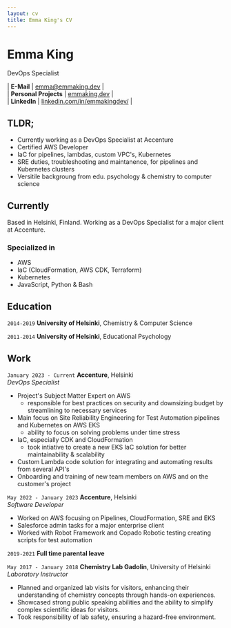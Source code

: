 ```yaml
---
layout: cv
title: Emma King's CV
---
```


# Emma King
DevOps Specialist

| __E-Mail__   | [emma@emmaking.dev](mailto:emma@emmaking.dev)                        |  
| __Personal Projects__  | [emmaking.dev](https://emmaking.dev)                                 |  
| __LinkedIn__ | [linkedin.com/in/emmakingdev/](https://linkedin.com/in/emmakingdev/) |

## TLDR;

- Currently working as a DevOps Specialist at Accenture
- Certified AWS Developer
- IaC for pipelines, lambdas, custom VPC's, Kubernetes
- SRE duties, troubleshooting and maintanence, for pipelines and Kubernetes clusters
- Versitile backgroung from edu. psychology & chemistry to computer science 

## Currently

Based in Helsinki, Finland. Working as a DevOps Specialist for a major client at Accenture.


### Specialized in

- AWS
- IaC (CloudFormation, AWS CDK, Terraform)
- Kubernetes
- JavaScript, Python & Bash

## Education

`2014-2019`
__University of Helsinki__, Chemistry & Computer Science

`2011-2014`
__University of Helsinki__, Educational Psychology


## Work

`January 2023 - Current` 
__Accenture__, Helsinki  
_DevOps Specialist_

- Project's Subject Matter Expert on AWS
    - responsible for best practices on security and downsizing budget by streamlining to necessary services
- Main focus on Site Reliability Engineering for Test Automation pipelines and Kubernetes on AWS EKS
    - ability to focus on solving problems under time stress
- IaC, especially CDK and CloudFormation
    - took intiative to create a new EKS IaC solution for better maintainability & scalability
- Custom Lambda code solution for integrating and automating results from several API's
- Onboarding and training of new team members on AWS and on the customer's project

`May 2022 - January 2023` 
__Accenture__, Helsinki  
_Software Developer_

- Worked on AWS focusing on Pipelines, CloudFormation, SRE and EKS
- Salesforce admin tasks for a major enterprise client
- Worked with Robot Framework and Copado Robotic testing creating scripts for test automation

`2019-2021`
__Full time parental leave__

`May 2017 - January 2018` 
__Chemistry Lab Gadolin__, University of Helsinki  
_Laboratory Instructor_

- Planned and organized lab visits for visitors, enhancing their understanding of chemistry concepts through hands-on experiences.
- Showcased strong public speaking abilities and the ability to simplify complex scientific ideas for visitors.
- Took responsibility of lab safety, ensuring a hazard-free environment.



